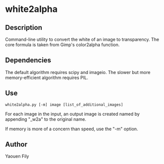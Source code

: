 # white2alpha


## Description

Command-line utility to convert the white of an image to transparency. The core formula is taken from Gimp's color2alpha function.


## Dependencies

The default algorithm requires scipy and imageio. The slower but more memory-efficient algorithm requires PIL.


## Use

    white2alpha.py [-m] image [list_of_additional_images]

For each image in the input, an output image is created named by appending "_w2a" to the original name.

If memory is more of a concern than speed, use the "-m" option.


## Author

Yaouen Fily